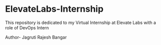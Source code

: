 # ElevateLabs-Internship
This repository is dedicated to my Virtual Internship at Elevate Labs with a role of DevOps Intern 

Author- Jagruti Rajesh Bangar
